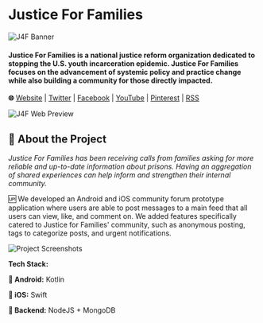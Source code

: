# Justice For Families
![J4F Banner](https://user-images.githubusercontent.com/45449494/130164258-fb5a204e-430a-4647-a272-6ddcc0479639.png)

#### Justice For Families is a national justice reform organization dedicated to stopping the U.S. youth incarceration epidemic. Justice For Families focuses on the advancement of systemic policy and practice change while also building a community for those directly impacted.

**🌐** [Website](https://www.justice4families.org/) | [Twitter](https://twitter.com/justice4fams) | [Facebook](https://www.facebook.com/Justice4Families) | [YouTube](https://www.youtube.com/user/Justice4fams) | [Pinterest](https://pinterest.com/justice4fams) | [RSS](https://www.justice4families.org/feed)

![J4F Web Preview](https://user-images.githubusercontent.com/45449494/130164339-1dd765d9-54eb-428d-8b8a-5e0a6342e21e.png)


## 🔎 About the Project

*Justice For Families has been receiving calls from families asking for more reliable and up-to-date information about prisons. Having an aggregation of shared experiences can help inform and strengthen their internal community.*


🆙 We developed an Android and iOS community forum prototype application where users are able to post messages to a main feed that all users can view, like, and comment on. We added features specifically catered to Justice for Families' community, such as anonymous posting, tags to categorize posts, and urgent notifications.

![Project Screenshots](https://user-images.githubusercontent.com/45449494/130165629-633a621c-e732-49e1-b7fd-a14c91da4bb0.png)


**Tech Stack:**

**🔼 Android:** Kotlin

**🔼 iOS:** Swift

**🔽 Backend:** NodeJS + MongoDB
